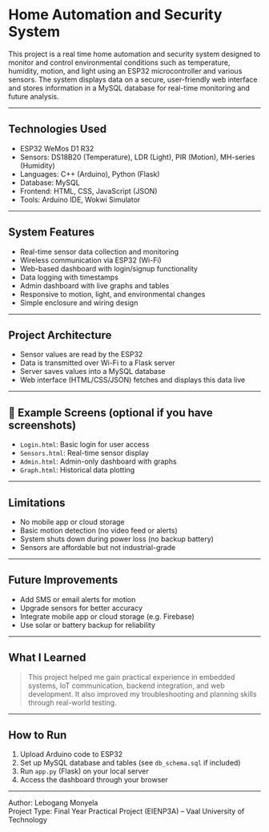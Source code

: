 # Home Automation and Security System

This project is a real time home automation and security system designed to monitor and control environmental conditions such as temperature, humidity, motion, and light using an ESP32 microcontroller and various sensors. The system displays data on a secure, user-friendly web interface and stores information in a MySQL database for real-time monitoring and future analysis.

---

##  Technologies Used

- ESP32 WeMos D1 R32
- Sensors: DS18B20 (Temperature), LDR (Light), PIR (Motion), MH-series (Humidity)
- Languages: C++ (Arduino), Python (Flask)
- Database: MySQL
- Frontend: HTML, CSS, JavaScript (JSON)
- Tools: Arduino IDE, Wokwi Simulator

---

##  System Features

- Real-time sensor data collection and monitoring  
- Wireless communication via ESP32 (Wi-Fi)  
- Web-based dashboard with login/signup functionality  
- Data logging with timestamps  
- Admin dashboard with live graphs and tables  
- Responsive to motion, light, and environmental changes  
- Simple enclosure and wiring design

---

##  Project Architecture

- Sensor values are read by the ESP32
- Data is transmitted over Wi-Fi to a Flask server
- Server saves values into a MySQL database
- Web interface (HTML/CSS/JSON) fetches and displays this data live

---

## 📸 Example Screens (optional if you have screenshots)

- `Login.html`: Basic login for user access  
- `Sensors.html`: Real-time sensor display  
- `Admin.html`: Admin-only dashboard with graphs  
- `Graph.html`: Historical data plotting

---

##  Limitations

- No mobile app or cloud storage  
- Basic motion detection (no video feed or alerts)  
- System shuts down during power loss (no backup battery)  
- Sensors are affordable but not industrial-grade

---

##  Future Improvements

- Add SMS or email alerts for motion
- Upgrade sensors for better accuracy
- Integrate mobile app or cloud storage (e.g. Firebase)
- Use solar or battery backup for reliability

---

##  What I Learned

> This project helped me gain practical experience in embedded systems, IoT communication, backend integration, and web development. It also improved my troubleshooting and planning skills through real-world testing.

---

##  How to Run

1. Upload Arduino code to ESP32  
2. Set up MySQL database and tables (see `db_schema.sql` if included)  
3. Run `app.py` (Flask) on your local server  
4. Access the dashboard through your browser

---

Author: Lebogang Monyela  
Project Type: Final Year Practical Project (EIENP3A) – Vaal University of Technology  
